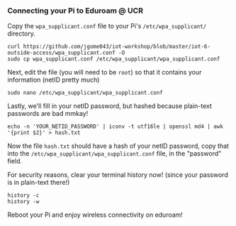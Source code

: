 ### Connecting your Pi to Eduroam @ UCR
Copy the `wpa_supplicant.conf` file to your Pi's
`/etc/wpa_supplicant/` directory.
```
curl https://github.com/jgome043/iot-workshop/blob/master/iot-6-outside-access/wpa_supplicant.conf -O
sudo cp wpa_supplicant.conf /etc/wpa_supplicant/wpa_supplicant.conf
```

Next, edit the file (you will need to be `root`) so that it contains your
information (netID pretty much)

```
sudo nano /etc/wpa_supplicant/wpa_supplicant.conf
```

Lastly, we'll fill in your netID password, but hashed because plain-text
passwords are bad mmkay!
```
echo -n 'YOUR_NETID_PASSWORD' | iconv -t utf16le | openssl md4 | awk '{print $2}' > hash.txt
```

Now the file `hash.txt` should have a hash of your netID password, copy that
into the `/etc/wpa_supplicant/wpa_supplicant.conf` file, in the "password"
field.  
  
For security reasons, clear your terminal history now! (since your password is
in plain-text there!)
```
history -c
history -w
```

Reboot your Pi and enjoy wireless connectivity on eduroam!
